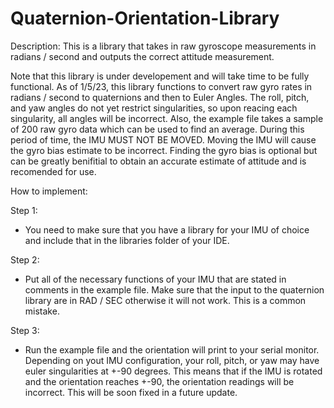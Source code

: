 # Quaternion-Orientation-Library
Description:
  This is a library that takes in raw gyroscope measurements in radians / second and outputs the correct attitude measurement.

Note that this library is under developement and will take time to be fully functional. As of 1/5/23, 
this library functions to convert raw gyro rates in radians / second to quaternions and then to Euler Angles.
The roll, pitch, and yaw angles do not yet restrict singularities, so upon reacing each singularity, all angles will be incorrect.
Also, the example file takes a sample of 200 raw gyro data which can be used to find an average. During this period of time, the IMU
MUST NOT BE MOVED. Moving the IMU will cause the gyro bias estimate to be incorrect. Finding the gyro bias is optional but 
can be greatly benifitial to obtain an accurate estimate of attitude and is recomended for use.

How to implement:

Step 1:
- You need to make sure that you have a library for your IMU of choice and include that in the libraries folder of your IDE.

Step 2:
- Put all of the necessary functions of your IMU that are stated in comments in the example file. 
  Make sure that the input to the quaternion library are in RAD / SEC otherwise it will not work. This is a common mistake.

Step 3:
- Run the example file and the orientation will print to your serial monitor. Depending on yout IMU configuration,
  your roll, pitch, or yaw may have euler singularities at +-90 degrees. This means that if the IMU is rotated and the orientation reaches
  +-90, the orientation readings will be incorrect. This will be soon fixed in a future update.


